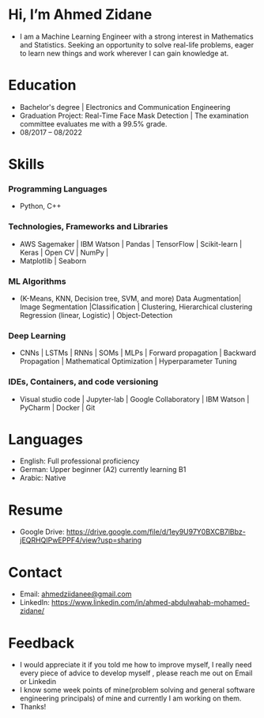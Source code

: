 # Hi, I’m Ahmed Zidane
- I am a Machine Learning Engineer with a strong interest in Mathematics and Statistics. Seeking an opportunity to solve real-life problems, eager to learn
new things and work wherever I can gain knowledge at.

# Education
- Bachelor's degree | Electronics and Communication Engineering
- Graduation Project: Real-Time Face Mask Detection | The examination committee evaluates me with a 99.5% grade. 
- 08/2017 – 08/2022

# Skills
### Programming Languages
- Python, C++ 
### Technologies, Frameworks and Libraries 
- AWS Sagemaker | IBM Watson | Pandas | TensorFlow | Scikit-learn | Keras | Open CV | NumPy |
-  Matplotlib | Seaborn 

### ML Algorithms
- (K-Means, KNN, Decision tree, SVM, and more)
Data Augmentation| Image Segmentation |Classification | Clustering, Hierarchical clustering 
Regression (linear, Logistic) | Object-Detection
### Deep Learning 
- CNNs | LSTMs | RNNs | SOMs | MLPs | Forward propagation | Backward Propagation | Mathematical Optimization |
Hyperparameter Tuning
### IDEs, Containers, and code versioning 
- Visual studio code | Jupyter-lab | Google Collaboratory |
IBM Watson | PyCharm | Docker | Git

# Languages
- English: Full professional proficiency
- German: Upper beginner (A2) currently learning B1  
- Arabic: Native 

# Resume 
- Google Drive: https://drive.google.com/file/d/1ey9U97Y0BXCB7lBbz-jEQRHQIPwEPPF4/view?usp=sharing 
# Contact
- Email: ahmedziidanee@gmail.com 
- LinkedIn: https://www.linkedin.com/in/ahmed-abdulwahab-mohamed-zidane/ 

# Feedback
- I would appreciate it if you told me how to improve myself, I really need every piece of advice to develop myself , please reach me out on Email or Linkedin  
- I know some week points of mine(problem solving and general software engineering principals) of mine and currently I am working on them. 
- Thanks! 


<!---
Ahmedzedan0/Ahmedzedan0 is a ✨ special ✨ repository because its `README.md` (this file) appears on your GitHub profile.
You can click the Preview link to take a look at your changes.
--->
